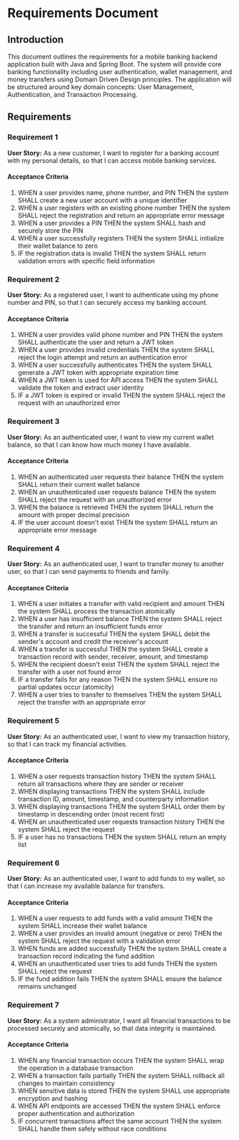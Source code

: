 # Requirements Document

## Introduction

This document outlines the requirements for a mobile banking backend application built with Java and Spring Boot. The system will provide core banking functionality including user authentication, wallet management, and money transfers using Domain Driven Design principles. The application will be structured around key domain concepts: User Management, Authentication, and Transaction Processing.

## Requirements

### Requirement 1

**User Story:** As a new customer, I want to register for a banking account with my personal details, so that I can access mobile banking services.

#### Acceptance Criteria

1. WHEN a user provides name, phone number, and PIN THEN the system SHALL create a new user account with a unique identifier
2. WHEN a user registers with an existing phone number THEN the system SHALL reject the registration and return an appropriate error message
3. WHEN a user provides a PIN THEN the system SHALL hash and securely store the PIN
4. WHEN a user successfully registers THEN the system SHALL initialize their wallet balance to zero
5. IF the registration data is invalid THEN the system SHALL return validation errors with specific field information

### Requirement 2

**User Story:** As a registered user, I want to authenticate using my phone number and PIN, so that I can securely access my banking account.

#### Acceptance Criteria

1. WHEN a user provides valid phone number and PIN THEN the system SHALL authenticate the user and return a JWT token
2. WHEN a user provides invalid credentials THEN the system SHALL reject the login attempt and return an authentication error
3. WHEN a user successfully authenticates THEN the system SHALL generate a JWT token with appropriate expiration time
4. WHEN a JWT token is used for API access THEN the system SHALL validate the token and extract user identity
5. IF a JWT token is expired or invalid THEN the system SHALL reject the request with an unauthorized error

### Requirement 3

**User Story:** As an authenticated user, I want to view my current wallet balance, so that I can know how much money I have available.

#### Acceptance Criteria

1. WHEN an authenticated user requests their balance THEN the system SHALL return their current wallet balance
2. WHEN an unauthenticated user requests balance THEN the system SHALL reject the request with an unauthorized error
3. WHEN the balance is retrieved THEN the system SHALL return the amount with proper decimal precision
4. IF the user account doesn't exist THEN the system SHALL return an appropriate error message

### Requirement 4

**User Story:** As an authenticated user, I want to transfer money to another user, so that I can send payments to friends and family.

#### Acceptance Criteria

1. WHEN a user initiates a transfer with valid recipient and amount THEN the system SHALL process the transaction atomically
2. WHEN a user has insufficient balance THEN the system SHALL reject the transfer and return an insufficient funds error
3. WHEN a transfer is successful THEN the system SHALL debit the sender's account and credit the receiver's account
4. WHEN a transfer is successful THEN the system SHALL create a transaction record with sender, receiver, amount, and timestamp
5. WHEN the recipient doesn't exist THEN the system SHALL reject the transfer with a user not found error
6. IF a transfer fails for any reason THEN the system SHALL ensure no partial updates occur (atomicity)
7. WHEN a user tries to transfer to themselves THEN the system SHALL reject the transfer with an appropriate error

### Requirement 5

**User Story:** As an authenticated user, I want to view my transaction history, so that I can track my financial activities.

#### Acceptance Criteria

1. WHEN a user requests transaction history THEN the system SHALL return all transactions where they are sender or receiver
2. WHEN displaying transactions THEN the system SHALL include transaction ID, amount, timestamp, and counterparty information
3. WHEN displaying transactions THEN the system SHALL order them by timestamp in descending order (most recent first)
4. WHEN an unauthenticated user requests transaction history THEN the system SHALL reject the request
5. IF a user has no transactions THEN the system SHALL return an empty list

### Requirement 6

**User Story:** As an authenticated user, I want to add funds to my wallet, so that I can increase my available balance for transfers.

#### Acceptance Criteria

1. WHEN a user requests to add funds with a valid amount THEN the system SHALL increase their wallet balance
2. WHEN a user provides an invalid amount (negative or zero) THEN the system SHALL reject the request with a validation error
3. WHEN funds are added successfully THEN the system SHALL create a transaction record indicating the fund addition
4. WHEN an unauthenticated user tries to add funds THEN the system SHALL reject the request
5. IF the fund addition fails THEN the system SHALL ensure the balance remains unchanged

### Requirement 7

**User Story:** As a system administrator, I want all financial transactions to be processed securely and atomically, so that data integrity is maintained.

#### Acceptance Criteria

1. WHEN any financial transaction occurs THEN the system SHALL wrap the operation in a database transaction
2. WHEN a transaction fails partially THEN the system SHALL rollback all changes to maintain consistency
3. WHEN sensitive data is stored THEN the system SHALL use appropriate encryption and hashing
4. WHEN API endpoints are accessed THEN the system SHALL enforce proper authentication and authorization
5. IF concurrent transactions affect the same account THEN the system SHALL handle them safely without race conditions

